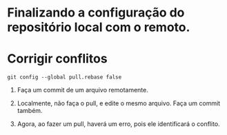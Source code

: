 # Finalizando a configuração do repositório local com o remoto.

# Corrigir conflitos
    git config --global pull.rebase false


1. Faça um commit de um arquivo remotamente.

2. Localmente, não faça o pull, e edite o mesmo arquivo. Faça um commit também.

3. Agora, ao fazer um pull, haverá um erro, pois ele identificará o conflito.